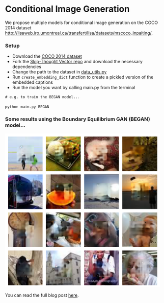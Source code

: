 # Conditional Image Generation
We propose multiple models for conditional image generation on the COCO 2014 
dataset http://lisaweb.iro.umontreal.ca/transfert/lisa/datasets/mscoco_inpaiting/.


### Setup

- Download the [COCO 2014 dataset](http://lisaweb.iro.umontreal.ca/transfert/lisa/datasets/mscoco_inpaiting/) 
- Fork the [Skip-Thought Vector repo](https://github.com/ryankiros/skip-thoughts) and download the necessary dependencies
- Change the path to the dataset in [data_utils.py](https://github.com/charlesashby/conditional-image-generation/blob/master/lib/data_utils.py)
- Run `create_embedding_dict` function to create a pickled version of the embedded captions
- Run the model you want by calling main.py from the terminal


```
# e.g. to train the BEGAN model...

python main.py BEGAN
```


### Some results using the Boundary Equilibrium GAN (BEGAN) model...

![](began_examples.png)

You can read the full blog post [here](https://charlesashby.github.io/gan/).
